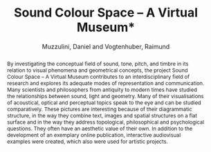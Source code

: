 --- 
title: "Sound Colour Space – A Virtual Museum*" 
abstract: "By investigating the conceptual field of sound, tone, pitch, and timbre in its relation to visual phenomena and geometrical concepts, the project Sound Colour Space – A Virtual Museum contributes to an interdisciplinary field of research and explores its adequate modes of representation and communication. Many scientists and philosophers from antiquity to modern times have studied the relationships between sound, light and geometry. Many of their visualisations of acoustical, optical and perceptual topics speak to the eye and can be studied comparatively. These pictures are interesting because of their diagrammatic structure, in the way they combine text, images and spatial structures on a flat surface and in the way they address topological, philosophical and psychological questions. They often have an aesthetic value of their own. In addition to the development of an exemplary online publication, interactive audiovisual examples were created, which also were used for artistic projects." 
address: "London" 
author: "Muzzulini, Daniel and Vogtenhuber, Raimund"
webAuthor: "Christian Baumann, Johanna Friederike, Jan-Torsten Milde" 
booktitle: "Proceedings of the International Web Audio Conference" 
editor: "Thalmann, Florian and Ewert, Sebastian" 
month: "Proceedings of the International Web Audio Conference"
pages: "1-4" 
publisher: "Queen Mary University of London" 
series: "WAC '18"
track: "Talk"  
year: "2017" 
id: "2017_EA_74" 
tags: year2017
media: https://youtu.be/HjBqB3g8y2A?t=813 
pdflink: /_data/papers/pdf/2017/2017_74.pdf
ISSN: 2663-5844
---